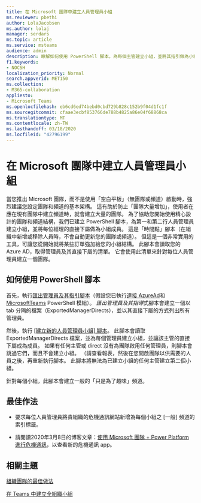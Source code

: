```yaml
---
title: 在 Microsoft 團隊中建立人員管理員小組
ms.reviewer: pbethi
author: LolaJacobsen
ms.author: lolaj
manager: serdars
ms.topic: article
ms.service: msteams
audience: admin
description: 瞭解如何使用 PowerShell 腳本，為每個主管建立小組，並將其指引做為小組成員。
f1.keywords:
- NOCSH
localization_priority: Normal
search.appverid: MET150
ms.collection:
- M365-collaboration
appliesto:
- Microsoft Teams
ms.openlocfilehash: eb6cd6ed74bebd0cbd729b828c152b9f04d1fc1f
ms.sourcegitcommit: cfaae3ecbf853766de788b4825a86e04f68868ca
ms.translationtype: MT
ms.contentlocale: zh-TW
ms.lasthandoff: 03/18/2020
ms.locfileid: "42796199"
---
```

# <a name="create-people-manager-teams-in-microsoft-teams"></a>在 Microsoft 團隊中建立人員管理員小組


當您推出 Microsoft 團隊，而不是使用「空白平板」（無團隊或頻道）啟動時，強烈建議您設定團隊和頻道的基本架構。 這有助於防止「團隊大量增加」，使用者在應在現有團隊中建立頻道時，就會建立大量的團隊。 為了協助您開始使用精心設計的團隊和頻道結構，我們已建立 PowerShell 腳本，為第一和第二行人員管理員建立小組，並將每位經理的直接下屬做為小組成員。 這是「時間點」腳本（在組織中新增或移除人員時，不會自動更新您的團隊或頻道）。 但這是一個非常實用的工具，可讓您從開始就將某些訂單強加給您的小組結構。 此腳本會讀取您的 Azure AD，取得管理員及其直接下屬的清單。 它會使用此清單來針對每位人員管理員建立一個團隊。 

## <a name="how-to-use-the-powershell-script"></a>如何使用 PowerShell 腳本 

首先，執行[匯出管理員及其指引腳本](scripts/powershell-script-create-teams-from-managers-export-managers.md)（假設您已執行[連接 AzureAd](https://docs.microsoft.com/powershell/module/azuread/connect-azuread?view=azureadps-2.0)和[MicrosoftTeams](https://docs.microsoft.com/powershell/module/teams/connect-microsoftteams?view=teams-ps) PowerShell 模組）。 *匯出管理員及其指導*式腳本會建立一個以 tab 分隔的檔案（ExportedManagerDirects），並以其直接下屬的方式列出所有管理員。 

然後，執行 [[建立新的人員管理員小組] 腳本](scripts/powershell-script-create-teams-from-managers-new-teams.md)。 此腳本會讀取 ExportedManagerDirects 檔案，並為每個管理員建立小組，並讓該主管的直接下屬成為成員。 如果有任何主管或 direct 沒有為團隊啟用任何管理員，則腳本會跳過它們，而且不會建立小組。 （請查看報表，然後在您開啟團隊以供需要的人員之後，再重新執行腳本。 此腳本將無法為已建立小組的任何主管建立第二個小組。

針對每個小組，此腳本會建立一般的「只是為了趣味」頻道。 

## <a name="best-practices"></a>最佳作法

- 要求每位人員管理員將貴組織的危機通訊網站新增為每個小組之 [一般] 頻道的索引標籤。 

- 請閱讀2020年3月8日的博客文章：[使用 Microsoft 團隊 + Power Platform 進行危機通訊](https://techcommunity.microsoft.com/t5/microsoft-teams-blog/coordinate-crisis-communications-using-microsoft-teams-power/ba-p/1216715)，以查看新的危機通訊 app。

## <a name="related-topics"></a>相關主題

[組織團隊的最佳做法](best-practices-organizing.md)

[在 Teams 中建立全組織小組](create-an-org-wide-team.md)
